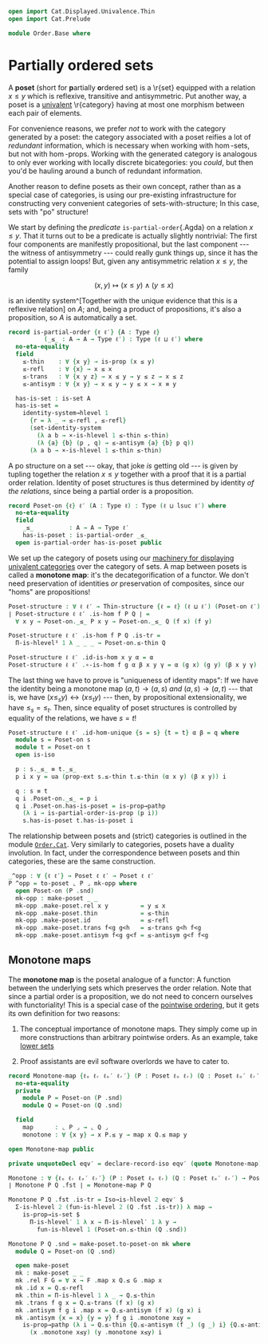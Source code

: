 ```agda
open import Cat.Displayed.Univalence.Thin
open import Cat.Prelude

module Order.Base where
```

# Partially ordered sets

A **poset** (short for **p**artially **o**rdered set) is a \r{set}
equipped with a relation $x \le y$ which is reflexive, transitive and
antisymmetric. Put another way, a poset is a [univalent] \r{category}
having at most one morphism between each pair of elements.

For convenience reasons, we prefer _not_ to work with the category
generated by a poset: the category associated with a poset reifies a lot
of _redundant_ information, which is necessary when working with
$\hom$-sets, but not with $\hom$-props. Working with the generated
category is analogous to only ever working with locally discrete
bicategories: you _could_, but then you'd be hauling around a bunch of
redundant information.

[univalent]: Cat.Univalent.html

Another reason to define posets as their own concept, rather than as a
special case of categories, is using our pre-existing infrastructure for
constructing very convenient categories of sets-with-structure; In this
case, sets with "po" structure!

We start by defining the _predicate_ `is-partial-order`{.Agda} on a
relation $x \le y$. That it turns out to be a predicate is actually
slightly nontrivial: The first four components are manifestly
propositional, but the last component --- the witness of antisymmetry
--- could really gunk things up, since it has the potential to assign
loops! But, given any antisymmetric relation $x \le y$, the family

$$
(x, y) \mapsto (x \le y) \land (y \le x)
$$

is an identity system^[Together with the unique evidence that this is a
reflexive relation] on $A$; and, being a product of propositions, it's
also a proposition, so $A$ is automatically a set.

```agda
record is-partial-order {ℓ ℓ′} {A : Type ℓ}
          (_≤_ : A → A → Type ℓ′) : Type (ℓ ⊔ ℓ′) where
  no-eta-equality
  field
    ≤-thin    : ∀ {x y} → is-prop (x ≤ y)
    ≤-refl    : ∀ {x} → x ≤ x
    ≤-trans   : ∀ {x y z} → x ≤ y → y ≤ z → x ≤ z
    ≤-antisym : ∀ {x y} → x ≤ y → y ≤ x → x ≡ y

  has-is-set : is-set A
  has-is-set =
    identity-system→hlevel 1
      {r = λ _ → ≤-refl , ≤-refl}
      (set-identity-system
        (λ a b → ×-is-hlevel 1 ≤-thin ≤-thin)
        (λ {a} {b} (p , q) → ≤-antisym {a} {b} p q))
      (λ a b → ×-is-hlevel 1 ≤-thin ≤-thin)
```

<!--
```agda
private unquoteDecl eqv = declare-record-iso eqv (quote is-partial-order)

is-partial-order-is-prop
  : ∀ {ℓ ℓ′} {A : Type ℓ} (R : A → A → Type ℓ′) → is-prop (is-partial-order R)
is-partial-order-is-prop {A = A} R x y = go x x y where
  go : is-partial-order R → is-prop (is-partial-order R)
  go x = Iso→is-hlevel 1 eqv (hlevel 1) where instance
    h-level-r : ∀ {x y} {n} → H-Level (R x y) (suc n)
    h-level-r = prop-instance (x .is-partial-order.≤-thin)

    h-level-a : H-Level A 2
    h-level-a = basic-instance 2 (is-partial-order.has-is-set x)
```
-->

A po structure on a set --- okay, that joke _is_ getting old --- is
given by tupling together the relation $x \le y$ together with a proof
that it is a partial order relation. Identity of poset structures is
thus determined by identity _of the relations_, since being a partial
order is a proposition.

```agda
record Poset-on {ℓ} ℓ′ (A : Type ℓ) : Type (ℓ ⊔ lsuc ℓ′) where
  no-eta-equality
  field
    _≤_          : A → A → Type ℓ′
    has-is-poset : is-partial-order _≤_
  open is-partial-order has-is-poset public
```

We set up the category of posets using our [machinery for displaying]
[univalent categories] over the category of sets. A map between posets
is called a **monotone map**: it's the decategorification of a functor.
We don't need preservation of identities _or_ preservation of
composites, since our "homs" are propositions!

[machinery for displaying]: Cat.Displayed.Univalence.Thin.html
[univalent categories]: Cat.Univalent.html

```agda
Poset-structure : ∀ ℓ ℓ′ → Thin-structure {ℓ = ℓ} (ℓ ⊔ ℓ′) (Poset-on ℓ′)
∣ Poset-structure ℓ ℓ′ .is-hom f P Q ∣ =
  ∀ x y → Poset-on._≤_ P x y → Poset-on._≤_ Q (f x) (f y)

Poset-structure ℓ ℓ′ .is-hom f P Q .is-tr =
  Π-is-hlevel³ 1 λ _ _ _ → Poset-on.≤-thin Q

Poset-structure ℓ ℓ′ .id-is-hom x y α = α
Poset-structure ℓ ℓ′ .∘-is-hom f g α β x y γ = α (g x) (g y) (β x y γ)
```

The last thing we have to prove is "uniqueness of identity maps": If we
have the identity being a monotone map $(a, t) \to (a, s)$ _and_ $(a, s)
\to (a, t)$ --- that is, we have $(x \le_s y) \leftrightarrow (x \le_t
y)$ --- then, by propositional extensionality, we have $\le_s = \le_t$.
Then, since equality of poset structures is controlled by equality of
the relations, we have $s = t$!

```agda
Poset-structure ℓ ℓ′ .id-hom-unique {s = s} {t = t} α β = q where
  module s = Poset-on s
  module t = Poset-on t
  open is-iso

  p : s._≤_ ≡ t._≤_
  p i x y = ua (prop-ext s.≤-thin t.≤-thin (α x y) (β x y)) i

  q : s ≡ t
  q i .Poset-on._≤_ = p i
  q i .Poset-on.has-is-poset = is-prop→pathp
    (λ i → is-partial-order-is-prop (p i))
    s.has-is-poset t.has-is-poset i
```

<!--
```agda
Posets : ∀ ℓ ℓ′ → Precategory (lsuc (ℓ ⊔ ℓ′)) (ℓ ⊔ ℓ′)
Posets ℓ ℓ′ = Structured-objects (Poset-structure ℓ ℓ′)

module Posets {ℓ ℓ′} = Precategory (Posets ℓ ℓ′)
Poset : (ℓ ℓ′ : Level) → Type (lsuc (ℓ ⊔ ℓ′))
Poset ℓ ℓ′ = Precategory.Ob (Posets ℓ ℓ′)

record make-poset {ℓ} ℓ′ (A : Type ℓ) : Type (ℓ ⊔ lsuc ℓ′) where
  no-eta-equality

  field
    rel     : A → A → Type ℓ′
    id      : ∀ {x} → rel x x
    thin    : ∀ {x y} → is-prop (rel x y)
    trans   : ∀ {x y z} → rel x y → rel y z → rel x z
    antisym : ∀ {x y} → rel x y → rel y x → x ≡ y

  to-poset-on : Poset-on ℓ′ A
  to-poset-on .Poset-on._≤_ = rel
  to-poset-on .Poset-on.has-is-poset .is-partial-order.≤-thin = thin
  to-poset-on .Poset-on.has-is-poset .is-partial-order.≤-refl = id
  to-poset-on .Poset-on.has-is-poset .is-partial-order.≤-trans = trans
  to-poset-on .Poset-on.has-is-poset .is-partial-order.≤-antisym = antisym

to-poset : ∀ {ℓ ℓ′} (A : Type ℓ) → make-poset ℓ′ A → Poset ℓ ℓ′
∣ to-poset A mk .fst ∣ = A
to-poset A mk .fst .is-tr = Poset-on.has-is-set (make-poset.to-poset-on mk)
to-poset A mk .snd = make-poset.to-poset-on mk
```
-->

The relationship between posets and (strict) categories is outlined in
the module [`Order.Cat`](Order.Cat.html). Very similarly to
categories, posets have a duality involution. In fact, under the
correspondence between posets and thin categories, these are the same
construction.

```agda
_^opp : ∀ {ℓ ℓ′} → Poset ℓ ℓ′ → Poset ℓ ℓ′
P ^opp = to-poset ⌞ P ⌟ mk-opp where
  open Poset-on (P .snd)
  mk-opp : make-poset _ _
  mk-opp .make-poset.rel x y         = y ≤ x
  mk-opp .make-poset.thin            = ≤-thin
  mk-opp .make-poset.id              = ≤-refl
  mk-opp .make-poset.trans f<g g<h   = ≤-trans g<h f<g
  mk-opp .make-poset.antisym f<g g<f = ≤-antisym g<f f<g
```

## Monotone maps

The **monotone map** is the posetal analogue of a functor: A function
between the underlying sets which preserves the order relation. Note
that since a partial order is a proposition, we do not need to concern
ourselves with functoriality! This is a special case of the [pointwise
ordering], but it gets its own definition for two reasons:

1. The conceptual importance of monotone maps. They simply come up in
more constructions than arbitrary pointwise orders. As an example, take
[lower sets]

2. Proof assistants are evil software overlords we have to cater to.

[pointwise ordering]: Cat.Instances.Pointwise.html
[lower sets]: Cat.Instances.Lower.html

```agda
record Monotone-map {ℓₒ ℓᵣ ℓₒ′ ℓᵣ′} (P : Poset ℓₒ ℓᵣ) (Q : Poset ℓₒ′ ℓᵣ′) : Type (ℓₒ ⊔ ℓₒ′ ⊔ ℓᵣ ⊔ ℓᵣ′) where
  no-eta-equality
  private
    module P = Poset-on (P .snd)
    module Q = Poset-on (Q .snd)

  field
    map      : ⌞ P ⌟ → ⌞ Q ⌟
    monotone : ∀ {x y} → x P.≤ y → map x Q.≤ map y

open Monotone-map public

private unquoteDecl eqv′ = declare-record-iso eqv′ (quote Monotone-map)

Monotone : ∀ {ℓₒ ℓᵣ ℓₒ′ ℓᵣ′} (P : Poset ℓₒ ℓᵣ) (Q : Poset ℓₒ′ ℓᵣ′) → Poset _ _
∣ Monotone P Q .fst ∣ = Monotone-map P Q

Monotone P Q .fst .is-tr = Iso→is-hlevel 2 eqv′ $
  Σ-is-hlevel 2 (fun-is-hlevel 2 (Q .fst .is-tr)) λ map →
    is-prop→is-set $
      Π-is-hlevel′ 1 λ x → Π-is-hlevel′ 1 λ y →
        fun-is-hlevel 1 (Poset-on.≤-thin (Q .snd))

Monotone P Q .snd = make-poset.to-poset-on mk where
  module Q = Poset-on (Q .snd)

  open make-poset
  mk : make-poset _ _
  mk .rel F G = ∀ x → F .map x Q.≤ G .map x
  mk .id x = Q.≤-refl
  mk .thin = Π-is-hlevel 1 λ _ → Q.≤-thin
  mk .trans f g x = Q.≤-trans (f x) (g x)
  mk .antisym f g i .map x = Q.≤-antisym (f x) (g x) i
  mk .antisym {x = x} {y = y} f g i .monotone x≤y =
    is-prop→pathp (λ i → Q.≤-thin {Q.≤-antisym (f _) (g _) i} {Q.≤-antisym (f _) (g _) i})
      (x .monotone x≤y) (y .monotone x≤y) i
```

<!--
```agda
Monotone-pathp
  : ∀ {ℓₒ ℓᵣ ℓₒ′ ℓᵣ′} (P : I → Poset ℓₒ ℓᵣ) (Q : I → Poset ℓₒ′ ℓᵣ′)
  → {x : Monotone-map (P i0) (Q i0)} {y : Monotone-map (P i1) (Q i1)}
  → PathP (λ i → ⌞ P i ⌟ → ⌞ Q i ⌟) (x .map) (y .map)
  → PathP (λ i → Monotone-map (P i) (Q i)) x y
Monotone-pathp P Q {x = x} {y} p i .map = p i
Monotone-pathp P Q {x = x} {y} p i .monotone {a} {b} arg =
  is-prop→pathp
    (λ i → Π-is-hlevel³ {C = λ x y → P i .snd .Poset-on._≤_ x y} 1
      λ a b c → Q i .snd .Poset-on.≤-thin {p i a} {p i b})
    (λ _ _ → x .monotone) (λ _ _ → y .monotone) i a b arg

Monotone-path
  : ∀ {ℓₒ ℓᵣ ℓₒ′ ℓᵣ′} {P : Poset ℓₒ ℓᵣ} {Q : Poset ℓₒ′ ℓᵣ′}
  → {x y : Monotone-map P Q}
  → (∀ a → x .map a ≡ y .map a)
  → x ≡ y
Monotone-path {P = P} {Q} path = Monotone-pathp (λ _ → P) (λ _ → Q) (funext path)
```
-->
